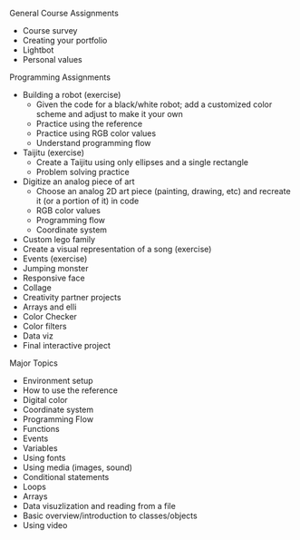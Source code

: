 General Course Assignments
* Course survey
* Creating your portfolio
* Lightbot
* Personal values

Programming Assignments
* Building a robot (exercise)
  * Given the code for a black/white robot; add a customized color scheme and adjust to make it your own
  * Practice using the reference
  * Practice using RGB color values
  * Understand programming flow
* Taijitu (exercise)
  * Create a Taijitu using only ellipses and a single rectangle
  * Problem solving practice
* Digitize an analog piece of art
  * Choose an analog 2D art piece (painting, drawing, etc) and recreate it (or a portion of it) in code
  * RGB color values
  * Programming flow
  * Coordinate system
* Custom lego family
* Create a visual representation of a song (exercise)
* Events (exercise)
* Jumping monster
* Responsive face
* Collage
* Creativity partner projects
* Arrays and elli
* Color Checker
* Color filters
* Data viz
* Final interactive project

Major Topics
* Environment setup
* How to use the reference
* Digital color
* Coordinate system
* Programming Flow
* Functions
* Events
* Variables
* Using fonts
* Using media (images, sound)
* Conditional statements
* Loops
* Arrays
* Data visuzlization and reading from a file
* Basic overview/introduction to classes/objects
* Using video
